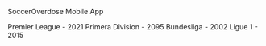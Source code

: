 SoccerOverdose Mobile App

Premier League - 2021
Primera Division - 2095
Bundesliga - 2002
Ligue 1 - 2015